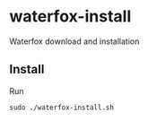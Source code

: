 # waterfox-install
Waterfox download and installation

## Install


Run

    sudo ./waterfox-install.sh
